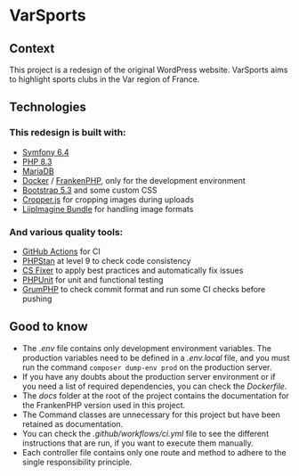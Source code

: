 # VarSports

## Context
This project is a redesign of the original WordPress website.
VarSports aims to highlight sports clubs in the Var region of France.

## Technologies
### This redesign is built with:
- [Symfony 6.4](https://symfony.com/)
- [PHP 8.3](https://www.php.net/releases/8.3/en.php)
- [MariaDB](https://mariadb.org/)
- [Docker](https://www.docker.com/) / [FrankenPHP](https://frankenphp.dev/fr/), only for the development environment
- [Bootstrap 5.3](https://getbootstrap.com/docs/5.3/getting-started/introduction/) and some custom CSS
- [Cropper.js](https://symfony.com/bundles/ux-cropperjs/current/index.html) for cropping images during uploads
- [LiipImagine Bundle](https://symfony.com/bundles/LiipImagineBundle/current/index.html) for handling image formats

### And various quality tools:
- [GitHub Actions](https://docs.github.com/en/actions) for CI
- [PHPStan](https://phpstan.org/) at level 9 to check code consistency
- [CS Fixer](https://github.com/PHP-CS-Fixer/PHP-CS-Fixer) to apply best practices and automatically fix issues
- [PHPUnit](https://phpunit.de/index.html) for unit and functional testing
- [GrumPHP](https://github.com/phpro/grumphp) to check commit format and run some CI checks before pushing

## Good to know
- The *.env* file contains only development environment variables. The production variables need to be defined in a *.env.local* file, and you must run the command `composer dump-env prod` on the production server.
- If you have any doubts about the production server environment or if you need a list of required dependencies, you can check the *Dockerfile*.
- The *docs* folder at the root of the project contains the documentation for the FrankenPHP version used in this project.
- The Command classes are unnecessary for this project but have been retained as documentation.
- You can check the *.github/workflows/ci.yml* file to see the different instructions that are run, if you want to execute them manually.
- Each controller file contains only one route and method to adhere to the single responsibility principle.
